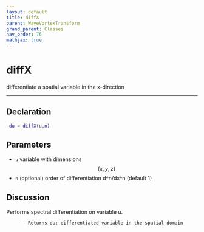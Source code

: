 ```yaml
---
layout: default
title: diffX
parent: WaveVortexTransform
grand_parent: Classes
nav_order: 76
mathjax: true
---
```


#  diffX

differentiate a spatial variable in the x-direction


---

## Declaration
```matlab
 du = diffX(u,n)
```
## Parameters
+ `u`  variable with dimensions $$(x,y,z)$$
+ `n`  (optional) order of differentiation d^n/dx^n (default 1)

## Discussion

  Performs spectral differentiation on variable u.
 
          - Returns du: differentiated variable in the spatial domain
